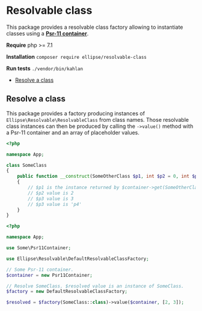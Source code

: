 # Resolvable class

This package provides a resolvable class factory allowing to instantiate classes using a **[Psr-11 container](http://www.php-fig.org/psr/psr-11/)**.

**Require** php >= 7.1

**Installation** `composer require ellipse/resolvable-class`

**Run tests** `./vendor/bin/kahlan`

* [Resolve a class](#resolve-a-class)

## Resolve a class

This package provides a factory producing instances of `Ellipse\Resolvable\ResolvableClass` from class names. Those resolvable class instances can then be produced by calling the `->value()` method with a Psr-11 container and an array of placeholder values.

```php
<?php

namespace App;

class SomeClass
{
    public function __construct(SomeOtherClass $p1, int $p2 = 0, int $p3, string $p4 = 'p4')
    {
        // $p1 is the instance returned by $container->get(SomeOtherClass::class);
        // $p2 value is 2
        // $p3 value is 3
        // $p3 value is 'p4'
    }
}
```

```php
<?php

namespace App;

use Some\Psr11Container;

use Ellipse\Resolvable\DefaultResolvableClassFactory;

// Some Psr-11 container.
$container = new Psr11Container;

// Resolve SomeClass. $resolved value is an instance of SomeClass.
$factory = new DefaultResolvableClassFactory;

$resolved = $factory(SomeClass::class)->value($container, [2, 3]);
```
